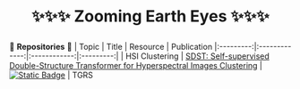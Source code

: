 # <p align="center">✨✨✨ Zooming Earth Eyes ✨✨✨</p>

🌱 **Repositories** 🌱
|   Topic   |     Title     |    Resource  | Publication
|:---------:|:-------------:|:------------:|:---------:|
|   HSI Clustering  |   [SDST: Self-supervised Double-Structure Transformer for Hyperspectral Images Clustering](https://ieeexplore.ieee.org/stamp/stamp.jsp?tp=&arnumber=10462168) | [![Static Badge](https://img.shields.io/badge/PDF-Download-blue])](https://ieeexplore.ieee.org/stamp/stamp.jsp?tp=&arnumber=10462168) | TGRS

<!--
**XY-boy/XY-boy** is a ✨ _special_ ✨ repository because its `README.md` (this file) appears on your GitHub profile.

Here are some ideas to get you started:

- 🔭 I’m currently working on ...
- 🌱 I’m currently learning ...
- 👯 I’m looking to collaborate on ...
- 🤔 I’m looking for help with ...
- 💬 Ask me about ...
- 📫 How to reach me: ...
- 😄 Pronouns: ...
- ⚡ Fun fact: ...
-->
